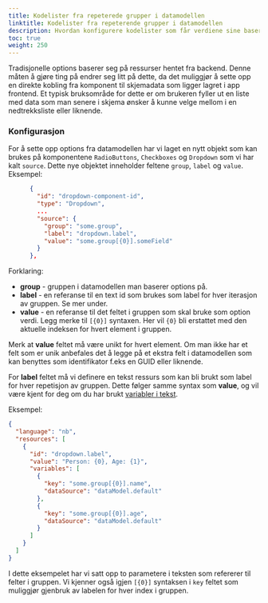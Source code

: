 ```yaml
---
title: Kodelister fra repeterede grupper i datamodellen
linktitle: Kodelister fra repeterende grupper i datamodellen
description: Hvordan konfigurere kodelister som får verdiene sine basert på verdier hentet fra en repeterende gruppe i datamodellen?
toc: true
weight: 250
---
```


Tradisjonelle options baserer seg på ressurser hentet fra backend.
Denne måten å gjøre ting på endrer seg litt på dette, da det muliggjør å sette opp en direkte kobling fra komponent til skjemadata som ligger lagret i app frontend.
Et typisk bruksområde for dette er om brukeren fyller ut en liste med data som man senere i skjema ønsker å kunne velge mellom i en nedtrekksliste eller liknende.

### Konfigurasjon

For å sette opp options fra datamodellen har vi laget en nytt objekt som kan brukes på komponentene `RadioButtons`, `Checkboxes` og `Dropdown` som vi har kalt `source`.
Dette nye objektet inneholder feltene `group`, `label` og `value`. Eksempel:

```json {hl_lines=["5-9"]}
      {
        "id": "dropdown-component-id",
        "type": "Dropdown",
        ...
        "source": {
          "group": "some.group",
          "label": "dropdown.label",
          "value": "some.group[{0}].someField"
        }
      },
```

Forklaring:

- **group** - gruppen i datamodellen man baserer options på.
- **label** - en referanse til en text id som brukes som label for hver iterasjon av gruppen. Se mer under.
- **value** - en referanse til det feltet i gruppen som skal bruke som option verdi. Legg merke til `[{0}]` syntaxen. Her vil `{0}` bli erstattet med den aktuelle indeksen for hvert element i gruppen.

Merk at **value** feltet må være unikt for hvert element. Om man ikke har et felt som er unik anbefales det å legge på et ekstra felt i datamodellen som kan benyttes som identifikator f.eks en GUID eller liknende.

For **label** feltet må vi definere en tekst ressurs som kan bli brukt som label for hver repetisjon av gruppen.
Dette følger samme syntax som **value**, og vil være kjent for deg om du har brukt [variabler i tekst](../../ux/texts).

Eksempel:

```json
{
  "language": "nb",
  "resources": [
    {
      "id": "dropdown.label",
      "value": "Person: {0}, Age: {1}",
      "variables": [
        {
          "key": "some.group[{0}].name",
          "dataSource": "dataModel.default"
        },
        {
          "key": "some.group[{0}].age",
          "dataSource": "dataModel.default"
        }
      ]
    }
  ]
}
```

I dette eksempelet har vi satt opp to parametere i teksten som refererer til felter i gruppen.
Vi kjenner også igjen `[{0}]` syntaksen i `key` feltet som muliggjør gjenbruk av labelen for hver index i gruppen.

